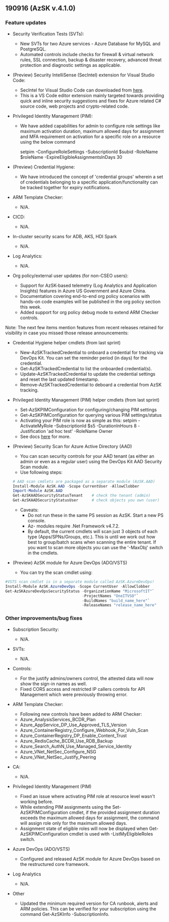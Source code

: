 ﻿## 190916 (AzSK v.4.1.0)

### Feature updates

* Security Verification Tests (SVTs):
	* New SVTs for two Azure services - Azure Database for MySQL and PostgreSQL.
	* Automated controls include checks for firewall & virtual network rules, SSL connection, backup & disaster recovery, advanced threat protection and diagnostic settings as applicable.


* (Preview) Security IntelliSense (SecIntel) extension for Visual Studio Code: 
  * SecIntel for Visual Studio Code can downloaded from [here](https://marketplace.visualstudio.com/items?itemName=azsdktm.SecurityIntelliSense).
  * This is a VS Code editor extension mainly targeted towards providing quick and inline security suggestions and fixes for Azure related C# source code, web projects and crypto-related code.
*	Privileged Identity Management (PIM):
    * We have added capabilities for admin to configure role settings like maximum activation duration, maximum allowed days for assignment and MFA requirement on activation for a specific role on a resource using the below command
    
      setpim -ConfigureRoleSettings -SubscriptionId $subid -RoleName $roleName -ExpireEligibleAssignmentsInDays 30 

*	(Preview) Credential Hygiene:
    *	We have introduced the concept of 'credential groups' wherein a set of credentials belonging to a specific application/functionality can be tracked together for expiry notifications.
*	ARM Template Checker:
    *	N/A.
    
* CICD:
    * N/A.

*	In-cluster security scans for ADB, AKS, HDI Spark
    * N/A.

*	Log Analytics:
    *	N/A.

*	Org policy/external user updates (for non-CSEO users):
    *	Support for AzSK-based telemetry (Log Analytics and Application Insights) features in Azure US Government and Azure China.
    * Documentation covering end-to-end org policy scenarios with hands-on code examples will be published in the org policy section this week.  
    * Added support for org policy debug mode to extend ARM Checker controls.

Note: The next few items mention features from recent releases retained for visibility in case you missed those release announcements:

*	Credential Hygiene helper cmdlets (from last sprint)  
    * New-AzSKTrackedCredential to onboard a credential for tracking via DevOps Kit. You can set the reminder period (in days) for the credential.
    * Get-AzSKTrackedCredential to list the onboarded credential(s).
    * Update-AzSKTrackedCredential to update the credential settings and reset the last updated timestamp.
    * Remove-AzSKTrackedCredential to deboard a credential from AzSK tracking.

*	Privileged Identity Management (PIM) helper cmdlets (from last sprint)  
    *	Set-AzSKPIMConfiguration for configuring/changing PIM settings
    * Get-AzSKPIMConfiguration for querying various PIM settings/status
    * Activating your PIM role is now as simple as this:
    setpim -ActivateMyRole -SubscriptionId $s5 -DurationInHours 8 -Justification 'ad hoc test' -RoleName Owner
    * See docs [here](https://github.com/azsk/DevOpsKit-docs/blob/master/01-Subscription-Security/Readme.md#azsk-privileged-identity-management-pim-helper-cmdlets-1) for more.

*	(Preview) Security Scan for Azure Active Directory (AAD)
    *	You can scan security controls for your AAD tenant (as either an admin or even as a regular user) using the DevOps Kit AAD Security Scan module.
    *	Use following steps:
    ```Powershell
    # AAD scan cmdlets are packaged as a separate module (AzSK.AAD)
    Install-Module AzSK.AAD -Scope CurrentUser -AllowClobber
    Import-Module AzSK.AAD
    Get-AzSKAADSecurityStatusTenant    # check the tenant (admin)
    Get-AzSKAADSecurityStatusUser      # check objects you own (user)
    ``` 
    *	Caveats: 
        * Do not run these in the same PS session as AzSK. Start a new PS console.
        * Az- modules require .Net Framework v4.7.2.
        * By default, the current cmdlets will scan just 3 objects of each type (Apps/SPNs/Groups, etc.). This is until we work out how best to group/batch scans when scanning the entire tenant. If you want to scan more objects you can use the '-MaxObj' switch in the cmdlets.

*	(Preview) AzSK module for Azure DevOps (ADO/VSTS) 
    *	You can try the scan cmdlet using:
  ```Powershell
  #VSTS scan cmdlet is in a separate module called AzSK.AzureDevOps!
  Install-Module AzSK.AzureDevOps -Scope CurrentUser -AllowClobber    
  Get-AzSKAzureDevOpsSecurityStatus -OrganizationName "MicrosoftIT"`
                                    -ProjectNames "OneITVSO"`
                                    -BuildNames "build_name_here"`
                                    -ReleaseNames "release_name_here"  
  ```

### Other improvements/bug fixes
*	Subscription Security:
    *	N/A.
*	SVTs: 
    *	N/A.
*	Controls:
     *	For the justify admins/owners control, the attested data will now show the sign-in names as well.
    * Fixed CORS access and restricted IP callers controls for API Management which were previously throwing error.
*	ARM Template Checker:
    *	Following new controls have been added to ARM Checker:
      *	Azure_AnalysisServices_BCDR_Plan
      *	Azure_AppService_DP_Use_Approved_TLS_Version
      *	Azure_ContainerRegistry_Configure_Webhook_For_Vuln_Scan
      *	Azure_ContainerRegistry_DP_Enable_Content_Trust
      *	Azure_RedisCache_BCDR_Use_RDB_Backup
      *	Azure_Search_AuthN_Use_Managed_Service_Identity
      *	Azure_VNet_NetSec_Configure_NSG
      *	Azure_VNet_NetSec_Justify_Peering

*	CA:
    *	N/A. 

*	Privileged Identity Management (PIM)
    * Fixed an issue where activating PIM role at resource level wasn't working before. 
    * While extending PIM assignments using the Set-AzSKPIMConfiguration cmdlet, if the provided assignment duration exceeds the maximum allowed days for assignment, the command will assign role only for the maximum allowed days.
    * Assignment state of eligible roles will now be displayed when Get-AzSKPIMConfiguration cmdlet is used with -ListMyEligibleRoles switch.

* Azure DevOps (ADO/VSTS)
   * Configured and released AzSK module for Azure DevOps based on the restructured core framework.

*	Log Analytics
    *	N/A.

* Other
	 * Updated the minimum required version for CA runbook, alerts and ARM policies. This can be verified for your subscription using the command Get-AzSKInfo -SubscriptionInfo.

